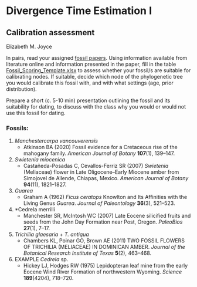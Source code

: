 # Divergence Time Estimation I
## Calibration assessment
Elizabeth M. Joyce 

In pairs, read your assigned [fossil papers](https://moodle.lmu.de/mod/folder/view.php?id=2106815). Using information available from literature online and information presented in the paper, fill in the table [Fossil_Scoring_Template.xlsx](https://moodle.lmu.de/mod/resource/view.php?id=2106818) to assess whether your fossil/s are suitable for calibrating nodes. If suitable, decide which node of the phylogenetic tree you would calibrate this fossil with, and with what settings (age, prior distribution).

Prepare a short (c. 5-10 min) presentation outlining the fossil and its suitability for dating, to discuss with the class why you would or would not use this fossil for dating.

### Fossils:
1. *Manchestercarpa vancouverensis*
	- Atkinson BA (2020) Fossil evidence for a Cretaceous rise of the mahogany family. _American Journal of Botany_ **107**(1), 139–147.
2. *Swietenia miocenica*
	-  Castañeda-Posadas C, Cevallos-Ferriz SR (2007) *Swietenia* (Meliaceae) flower in Late Oligocene–Early Miocene amber from Simojovel de Allende, Chiapas, Mexico. _American Journal of Botany_ **94**(11), 1821–1827.
3. *Guarea* 
	- Graham A (1962) *Ficus ceratops* Knowlton and Its Affinities with the Living Genus *Guarea*. _Journal of Paleontology_ **36**(3), 521–523.
4. *Cedrela merrilli
	- Manchester SR, McIntosh WC (2007) Late Eocene silicified fruits and seeds from the John Day Formation near Post, Oregon. _PaleoBios_ **27**(1), 7–17.
5. *Trichilia glaesaria* + *T. antiqua* 
	- Chambers KL, Poinar GO, Brown AE (2011) TWO FOSSIL FLOWERS OF TRICHILIA (MELIACEAE) IN DOMINICAN AMBER. _Journal of the Botanical Research Institute of Texas_ **5**(2), 463–468.
6. EXAMPLE *Cedrela* sp.
	- Hickey LJ, Hodges RW (1975) Lepidopteran leaf mine from the early Eocene Wind River Formation of northwestern Wyoming. _Science_ **189**(4204), 718–720.
